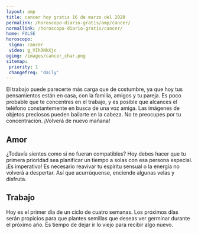 ```yaml
---
layout: amp
title: cancer hoy gratis 16 de marzo del 2020 
permalink: /horoscopo-diario-gratis/amp/cancer/
normallink: /horoscopo-diario-gratis/cancer/
home: FALSE
horoscopo:
 signo: cancer
 video: g_VIh3NkXjc
ogimg: /images/cancer_char.png
sitemap:
 priority: 1
 changefreq: 'daily'
---
```



El trabajo puede parecerte más carga que de costumbre, ya que hoy tus pensamientos están en casa, con la familia, amigos y tu pareja. Es poco probable que te concentres en el trabajo, y es posible que alcances el teléfono constantemente en busca de una voz amiga. Las imágenes de objetos preciosos pueden bailarte en la cabeza. No te preocupes por tu concentración. ¡Volverá de nuevo mañana!

## Amor

¿Todavía sientes como si no fueran compatibles? Hoy debes hacer que tu primera prioridad sea planificar un tiempo a solas con esa persona especial. ¡Es imperativo! Es necesario reavivar tu espíritu sensual o la energía no volverá a despertar. Así que acurrúquense, enciende algunas velas y disfruta.

## Trabajo

Hoy es el primer día de un ciclo de cuatro semanas. Los próximos días serán propicios para que plantes semillas que deseas ver germinar durante el próximo año. Es tiempo de dejar ir lo viejo para recibir algo nuevo.